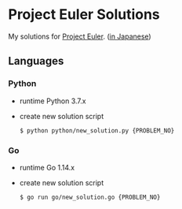 Project Euler Solutions
===

My solutions for [Project Euler](https://projecteuler.net/). ([in Japanese](http://odz.sakura.ne.jp/projecteuler/))

Languages
---

### Python

- runtime Python 3.7.x
- create new solution script

  ```
  $ python python/new_solution.py {PROBLEM_NO}
  ```

### Go

- runtime Go 1.14.x
- create new solution script

  ```zsh
  $ go run go/new_solution.go {PROBLEM_NO}
  ```